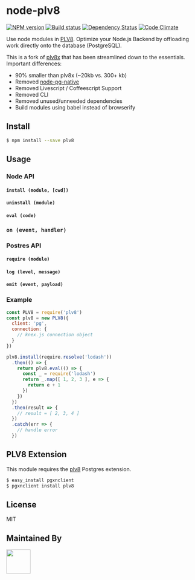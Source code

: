 # node-plv8

[![NPM version][npm-image]][npm-url]
[![Build status][ci-image]][ci-url]
[![Dependency Status][daviddm-image]][daviddm-url]
[![Code Climate][codeclimate-image]][codeclimate-url]

Use node modules in [PLV8](https://github.com/plv8/plv8). Optimize your Node.js Backend by offloading work directly onto the database (PostgreSQL).

This is a fork of [plv8x](https://github.com/clkao/plv8x) that has been streamlined down to the essentials. Important differences:

- 90% smaller than plv8x (~20kb vs. 300+ kb)
- Removed [node-pg-native](https://github.com/brianc/node-pg-native)
- Removed Livescript / Coffeescript Support
- Removed CLI
- Removed unused/unneeded dependencies
- Build modules using babel instead of browserify

## Install

```sh
$ npm install --save plv8
```

## Usage

### Node API

#### `install (module, [cwd])`

#### `uninstall (module)`

#### `eval (code)`

### `on (event, handler)`

### Postres API

#### `require (module)`

#### `log (level, message)`

#### `emit (event, payload)`

### Example

```js
const PLV8 = require('plv8')
const plv8 = new PLV8({
  client: 'pg',
  connection: {
    // knex.js connection object
  }
})

plv8.install(require.resolve('lodash'))
  .then(() => {
    return plv8.eval(() => {
      const _ = require('lodash')
      return _.map([ 1, 2, 3 ], e => {
        return e + 1
      })
    })
  })
  .then(result => {
    // result = [ 2, 3, 4 ]
  })
  .catch(err => {
    // handle error
  })
```

## PLV8 Extension

This module requires the [plv8](https://pgxn.org/dist/plv8/doc/plv8.html) Postgres extension.

```sh
$ easy_install pgxnclient
$ pgxnclient install plv8
```


## License
MIT

## Maintained By
[<img src='http://i.imgur.com/Y03Jgmf.png' height='64px'>](http://langa.io)

[npm-image]: https://img.shields.io/npm/v/plv8.svg?style=flat-square
[npm-url]: https://npmjs.org/package/plv8
[ci-image]: https://img.shields.io/travis/langateam/node-plv8/master.svg?style=flat-square
[ci-url]: https://travis-ci.org/langateam/node-plv8
[daviddm-image]: http://img.shields.io/david/langateam/node-plv8.svg?style=flat-square
[daviddm-url]: https://david-dm.org/langateam/node-plv8
[codeclimate-image]: https://img.shields.io/codeclimate/github/langateam/node-plv8.svg?style=flat-square
[codeclimate-url]: https://codeclimate.com/github/langateam/node-plv8

